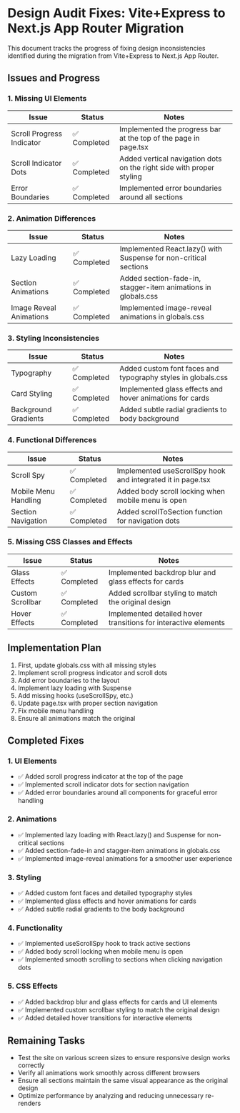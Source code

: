 # Design Audit Fixes: Vite+Express to Next.js App Router Migration

This document tracks the progress of fixing design inconsistencies identified during the migration from Vite+Express to Next.js App Router.

## Issues and Progress

### 1. Missing UI Elements

| Issue | Status | Notes |
|-------|--------|-------|
| Scroll Progress Indicator | ✅ Completed | Implemented the progress bar at the top of the page in page.tsx |
| Scroll Indicator Dots | ✅ Completed | Added vertical navigation dots on the right side with proper styling |
| Error Boundaries | ✅ Completed | Implemented error boundaries around all sections |

### 2. Animation Differences

| Issue | Status | Notes |
|-------|--------|-------|
| Lazy Loading | ✅ Completed | Implemented React.lazy() with Suspense for non-critical sections |
| Section Animations | ✅ Completed | Added section-fade-in, stagger-item animations in globals.css |
| Image Reveal Animations | ✅ Completed | Implemented image-reveal animations in globals.css |

### 3. Styling Inconsistencies

| Issue | Status | Notes |
|-------|--------|-------|
| Typography | ✅ Completed | Added custom font faces and typography styles in globals.css |
| Card Styling | ✅ Completed | Implemented glass effects and hover animations for cards |
| Background Gradients | ✅ Completed | Added subtle radial gradients to body background |

### 4. Functional Differences

| Issue | Status | Notes |
|-------|--------|-------|
| Scroll Spy | ✅ Completed | Implemented useScrollSpy hook and integrated it in page.tsx |
| Mobile Menu Handling | ✅ Completed | Added body scroll locking when mobile menu is open |
| Section Navigation | ✅ Completed | Added scrollToSection function for navigation dots |

### 5. Missing CSS Classes and Effects

| Issue | Status | Notes |
|-------|--------|-------|
| Glass Effects | ✅ Completed | Implemented backdrop blur and glass effects for cards |
| Custom Scrollbar | ✅ Completed | Added scrollbar styling to match the original design |
| Hover Effects | ✅ Completed | Implemented detailed hover transitions for interactive elements |

## Implementation Plan

1. First, update globals.css with all missing styles
2. Implement scroll progress indicator and scroll dots
3. Add error boundaries to the layout
4. Implement lazy loading with Suspense
5. Add missing hooks (useScrollSpy, etc.)
6. Update page.tsx with proper section navigation
7. Fix mobile menu handling
8. Ensure all animations match the original

## Completed Fixes

### 1. UI Elements
- ✅ Added scroll progress indicator at the top of the page
- ✅ Implemented scroll indicator dots for section navigation
- ✅ Added error boundaries around all components for graceful error handling

### 2. Animations
- ✅ Implemented lazy loading with React.lazy() and Suspense for non-critical sections
- ✅ Added section-fade-in and stagger-item animations in globals.css
- ✅ Implemented image-reveal animations for a smoother user experience

### 3. Styling
- ✅ Added custom font faces and detailed typography styles
- ✅ Implemented glass effects and hover animations for cards
- ✅ Added subtle radial gradients to the body background

### 4. Functionality
- ✅ Implemented useScrollSpy hook to track active sections
- ✅ Added body scroll locking when mobile menu is open
- ✅ Implemented smooth scrolling to sections when clicking navigation dots

### 5. CSS Effects
- ✅ Added backdrop blur and glass effects for cards and UI elements
- ✅ Implemented custom scrollbar styling to match the original design
- ✅ Added detailed hover transitions for interactive elements

## Remaining Tasks

- Test the site on various screen sizes to ensure responsive design works correctly
- Verify all animations work smoothly across different browsers
- Ensure all sections maintain the same visual appearance as the original design
- Optimize performance by analyzing and reducing unnecessary re-renders
